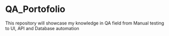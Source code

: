# QA_Portofolio
This repository will showcase my knowledge in QA field from Manual testing to UI, API and Database automation
